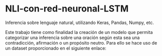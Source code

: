 # NLI-con-red-neuronal-LSTM
Inferencia sobre lenguaje natural, utilizando Keras, Pandas, Numpy, etc.

Este trabajo tiene como finalidad la creación de un modelo que permita categorizar una inferencia sobre una oración según esta sea una contradicción, afirmación o un propósito neutro. Para ello se hace uso de un dataset proporcionado en el siguiente enlace:
